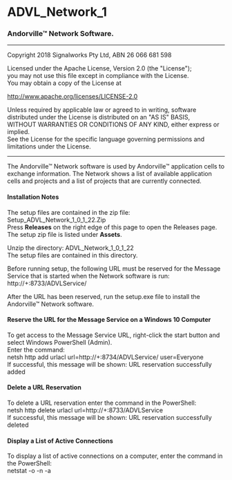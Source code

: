 # ADVL_Network_1
### Andorville™ Network Software.



- - -
Copyright 2018 Signalworks Pty Ltd, ABN 26 066 681 598

Licensed under the Apache License, Version 2.0 (the "License");  
you may not use this file except in compliance with the License.  
You may obtain a copy of the License at

http://www.apache.org/licenses/LICENSE-2.0

Unless required by applicable law or agreed to in writing, software  
distributed under the License is distributed on an "AS IS" BASIS,  
WITHOUT WARRANTIES OR CONDITIONS OF ANY KIND, either express or implied.  
See the License for the specific language governing permissions and  
limitations under the License.



- - -


The Andorville™ Network software is used by Andorville™ application cells to exchange information. The Network shows a list of available application cells and projects and a list of projects that are currently connected.

#### Installation Notes

The setup files are contained in the zip file: Setup_ADVL_Network_1_0_1_22.Zip  
Press **Releases** on the right edge of this page to open the Releases page.  
The setup zip file is listed under **Assets**.

Unzip the directory: ADVL_Network_1_0_1_22  
The setup files are contained in this directory.  

Before running setup, the following URL must be reserved for the Message Service that is started when the Network software is run:  http://+:8733/ADVLService/

After the URL has been reserved, run the setup.exe file to install the Andorville™ Network software.

#### Reserve the URL for the Message Service on a Windows 10 Computer
To get access to the Message Service URL, right-click the start button and select Windows PowerShell (Admin).  
Enter the command:  
netsh http add urlacl url=http://+:8734/ADVLService/ user=Everyone  
If successful, this message will be shown: URL reservation successfully added

#### Delete a URL Reservation
To delete a URL reservation enter the command in the PowerShell:  
netsh http delete urlacl url=http://+:8733/ADVLService  
If successful, this message will be shown: URL reservation successfully deleted

#### Display a List of Active Connections
To display a list of active connections on a computer, enter the command in the PowerShell:  
netstat -o -n -a




